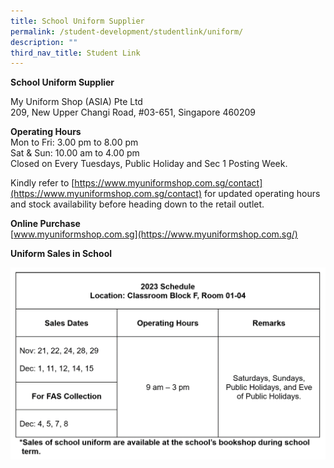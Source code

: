 ```yaml
---
title: School Uniform Supplier
permalink: /student-development/studentlink/uniform/
description: ""
third_nav_title: Student Link
---
```

**School Uniform Supplier**

My Uniform Shop (ASIA) Pte Ltd<br>
209, New Upper Changi Road, #03-651, Singapore 460209

**Operating Hours**<br>
Mon to Fri: 3.00 pm to 8.00 pm<br>
Sat &amp; Sun: 10.00 am to 4.00 pm<br>
Closed on Every Tuesdays, Public Holiday and Sec 1 Posting Week.<br>

Kindly refer to [https://www.myuniformshop.com.sg/contact](https://www.myuniformshop.com.sg/contact) for updated operating hours and stock availability before heading down to the retail outlet.

**Online Purchase**<br>
[www.myuniformshop.com.sg](https://www.myuniformshop.com.sg/)

**Uniform Sales in School**

![](/images/sales%20of%20uniform%202023%20new.png)
